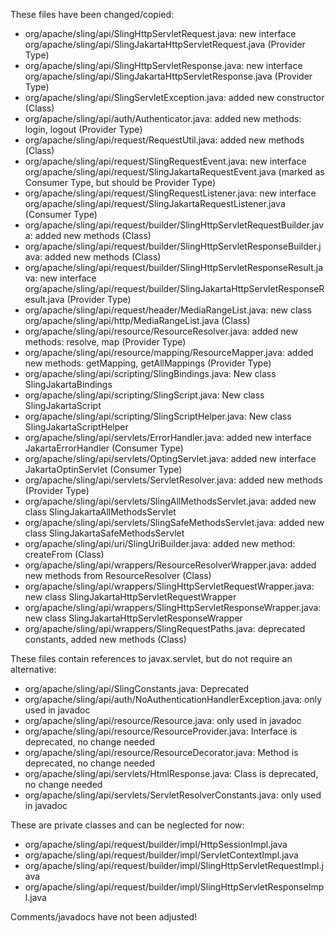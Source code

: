 These files have been changed/copied:
- org/apache/sling/api/SlingHttpServletRequest.java: new interface org/apache/sling/api/SlingJakartaHttpServletRequest.java (Provider Type)
- org/apache/sling/api/SlingHttpServletResponse.java: new interface org/apache/sling/api/SlingJakartaHttpServletResponse.java (Provider Type)
- org/apache/sling/api/SlingServletException.java: added new constructor (Class)
- org/apache/sling/api/auth/Authenticator.java: added new methods: login, logout (Provider Type)
- org/apache/sling/api/request/RequestUtil.java: added new methods (Class)
- org/apache/sling/api/request/SlingRequestEvent.java: new interface org/apache/sling/api/request/SlingJakartaRequestEvent.java (marked as Consumer Type, but should be Provider Type)
- org/apache/sling/api/request/SlingRequestListener.java: new interface org/apache/sling/api/request/SlingJakartaRequestListener.java (Consumer Type)
- org/apache/sling/api/request/builder/SlingHttpServletRequestBuilder.java: added new methods (Class)
- org/apache/sling/api/request/builder/SlingHttpServletResponseBuilder.java: added new methods (Class)
- org/apache/sling/api/request/builder/SlingHttpServletResponseResult.java: new interface org/apache/sling/api/request/builder/SlingJakartaHttpServletResponseResult.java (Provider Type)
- org/apache/sling/api/request/header/MediaRangeList.java: new class org/apache/sling/api/http/MediaRangeList.java (Class)
- org/apache/sling/api/resource/ResourceResolver.java: added new methods: resolve, map (Provider Type)
- org/apache/sling/api/resource/mapping/ResourceMapper.java: added new methods: getMapping, getAllMappings (Provider Type)
- org/apache/sling/api/scripting/SlingBindings.java: New class SlingJakartaBindings
- org/apache/sling/api/scripting/SlingScript.java: New class SlingJakartaScript
- org/apache/sling/api/scripting/SlingScriptHelper.java: New class SlingJakartaScriptHelper
- org/apache/sling/api/servlets/ErrorHandler.java: added new interface JakartaErrorHandler (Consumer Type)
- org/apache/sling/api/servlets/OptingServlet.java: added new interface JakartaOptinServlet (Consumer Type)
- org/apache/sling/api/servlets/ServletResolver.java: added new methods (Provider Type)
- org/apache/sling/api/servlets/SlingAllMethodsServlet.java: added new class SlingJakartaAllMethodsServlet
- org/apache/sling/api/servlets/SlingSafeMethodsServlet.java: added new class SlingJakartaSafeMethodsServlet
- org/apache/sling/api/uri/SlingUriBuilder.java: added new method: createFrom (Class)
- org/apache/sling/api/wrappers/ResourceResolverWrapper.java: added new methods from ResourceResolver (Class)
- org/apache/sling/api/wrappers/SlingHttpServletRequestWrapper.java: new class SlingJakartaHttpServletRequestWrapper
- org/apache/sling/api/wrappers/SlingHttpServletResponseWrapper.java: new class SlingJakartaHttpServletResponseWrapper
- org/apache/sling/api/wrappers/SlingRequestPaths.java: deprecated constants, added new methods (Class)

These files contain references to javax.servlet, but do not require an alternative:
- org/apache/sling/api/SlingConstants.java: Deprecated
- org/apache/sling/api/auth/NoAuthenticationHandlerException.java: only used in javadoc
- org/apache/sling/api/resource/Resource.java: only used in javadoc
- org/apache/sling/api/resource/ResourceProvider.java: Interface is deprecated, no change needed
- org/apache/sling/api/resource/ResourceDecorator.java: Method is deprecated, no change needed
- org/apache/sling/api/servlets/HtmlResponse.java: Class is deprecated, no change needed
- org/apache/sling/api/servlets/ServletResolverConstants.java: only used in javadoc

These are private classes and can be neglected for now:
- org/apache/sling/api/request/builder/impl/HttpSessionImpl.java
- org/apache/sling/api/request/builder/impl/ServletContextImpl.java
- org/apache/sling/api/request/builder/impl/SlingHttpServletRequestImpl.java
- org/apache/sling/api/request/builder/impl/SlingHttpServletResponseImpl.java

Comments/javadocs have not been adjusted!


